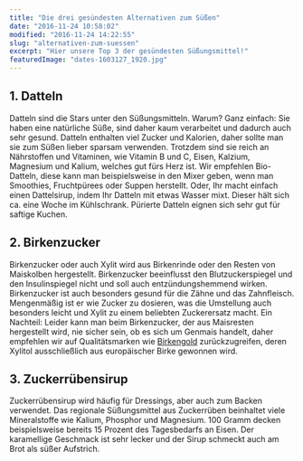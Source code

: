 ```yaml
---
title: "Die drei gesündesten Alternativen zum Süßen"
date: "2016-11-24 10:58:02"
modified: "2016-11-24 14:22:55"
slug: "alternativen-zum-suessen"
excerpt: "Hier unsere Top 3 der gesündesten Süßungsmittel!"
featuredImage: "dates-1603127_1920.jpg"
---
```


## 1\. Datteln

Datteln sind die Stars unter den Süßungsmitteln. Warum? Ganz einfach: Sie haben eine natürliche Süße, sind daher kaum verarbeitet und dadurch auch sehr gesund. Datteln enthalten viel Zucker und Kalorien, daher sollte man sie zum Süßen lieber sparsam verwenden. Trotzdem sind sie reich an Nährstoffen und Vitaminen, wie Vitamin B und C, Eisen, Kalzium, Magnesium und Kalium, welches gut fürs Herz ist. Wir empfehlen Bio-Datteln, diese kann man beispielsweise in den Mixer geben, wenn man Smoothies, Fruchtpürees oder Suppen herstellt. Oder, Ihr macht einfach einen Dattelsirup, indem Ihr Datteln mit etwas Wasser mixt. Dieser hält sich ca. eine Woche im Kühlschrank. Pürierte Datteln eignen sich sehr gut für saftige Kuchen.

## 2\. Birkenzucker

Birkenzucker oder auch Xylit wird aus Birkenrinde oder den Resten von Maiskolben hergestellt. Birkenzucker beeinflusst den Blutzuckerspiegel und den Insulinspiegel nicht und soll auch entzündungshemmend wirken. Birkenzucker ist auch besonders gesund für die Zähne und das Zahnfleisch. Mengenmäßig ist er wie Zucker zu dosieren, was die Umstellung auch besonders leicht und Xylit zu einem beliebten Zuckerersatz macht. Ein Nachteil: Leider kann man beim Birkenzucker, der aus Maisresten hergestellt wird, nie sicher sein, ob es sich um Genmais handelt, daher empfehlen wir auf Qualitätsmarken wie [Birkengold](http://www.birkengold.com/) zurückzugreifen, deren Xylitol ausschließlich aus europäischer Birke gewonnen wird.

## 3\. Zuckerrübensirup

Zuckerrübensirup wird häufig für Dressings, aber auch zum Backen verwendet. Das regionale Süßungsmittel aus Zuckerrüben beinhaltet viele Mineralstoffe wie Kalium, Phosphor und Magnesium. 100 Gramm decken beispielsweise bereits 15 Prozent des Tagesbedarfs an Eisen. Der karamellige Geschmack ist sehr lecker und der Sirup schmeckt auch am Brot als süßer Aufstrich.